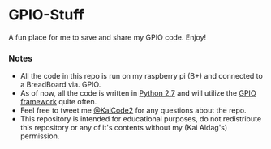 # GPIO-Stuff

A fun place for me to save and share my GPIO code. Enjoy!


### Notes
- All the code in this repo is run on my raspberry pi (B+) and connected to a BreadBoard via. GPIO.
- As of now, all the code is written in [Python 2.7](https://www.python.org/download/releases/2.7/) and will utilize the [GPIO framework](https://pypi.python.org/pypi/RPi.GPIO) quite often.
- Feel free to tweet me [@KaiCode2](https://twitter.com/kaicode2) for any questions about the repo.
- This repository is intended for educational purposes, do not redistribute this repository or any of it's contents without my (Kai Aldag's) permission.
